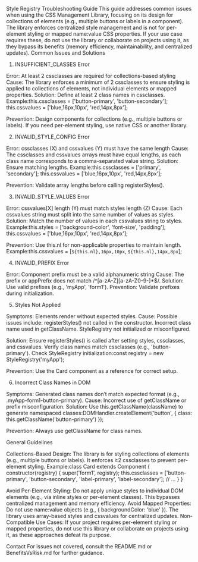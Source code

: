 Style Registry Troubleshooting Guide
This guide addresses common issues when using the CSS Management Library, focusing on its design for collections of elements (e.g., multiple buttons or labels in a component). The library enforces centralized style management and is not for per-element styling or mapped name:value CSS properties. If your use case requires these, do not use the library or collaborate on projects using it, as they bypass its benefits (memory efficiency, maintainability, and centralized updates).
Common Issues and Solutions
1. INSUFFICIENT_CLASSES Error

Error: At least 2 cssclasses are required for collections-based styling
Cause: The library enforces a minimum of 2 cssclasses to ensure styling is applied to collections of elements, not individual elements or mapped properties.
Solution: Define at least 2 class names in cssclasses. Example:this.cssclasses = ['button-primary', 'button-secondary'];
this.cssvalues = ['blue,16px,10px', 'red,14px,8px'];


Prevention: Design components for collections (e.g., multiple buttons or labels). If you need per-element styling, use native CSS or another library.

2. INVALID_STYLE_CONFIG Error

Error: cssclasses (X) and cssvalues (Y) must have the same length
Cause: The cssclasses and cssvalues arrays must have equal lengths, as each class name corresponds to a comma-separated value string.
Solution: Ensure matching lengths. Example:this.cssclasses = ['primary', 'secondary'];
this.cssvalues = ['blue,16px,10px', 'red,14px,8px'];


Prevention: Validate array lengths before calling registerStyles().

3. INVALID_STYLE_VALUES Error

Error: cssvalues[X] length (Y) must match styles length (Z)
Cause: Each cssvalues string must split into the same number of values as styles.
Solution: Match the number of values in each cssvalues string to styles. Example:this.styles = ['background-color', 'font-size', 'padding'];
this.cssvalues = ['blue,16px,10px', 'red,14px,8px'];


Prevention: Use this.nl for non-applicable properties to maintain length. Example:this.cssvalues = [`${this.nl},16px,10px`, `${this.nl},14px,8px`];



4. INVALID_PREFIX Error

Error: Component prefix must be a valid alphanumeric string
Cause: The prefix or appPrefix does not match /^[a-zA-Z][a-zA-Z0-9-]*$/.
Solution: Use valid prefixes (e.g., 'myApp', 'form1').
Prevention: Validate prefixes during initialization.

5. Styles Not Applied

Symptoms: Elements render without expected styles.
Cause: Possible issues include:
registerStyles() not called in the constructor.
Incorrect class name used in getClassName.
StyleRegistry not initialized or misconfigured.


Solution:
Ensure registerStyles() is called after setting styles, cssclasses, and cssvalues.
Verify class names match cssclasses (e.g., 'button-primary').
Check StyleRegistry initialization:const registry = new StyleRegistry('myApp');




Prevention: Use the Card component as a reference for correct setup.

6. Incorrect Class Names in DOM

Symptoms: Generated class names don’t match expected format (e.g., .myApp-form1-button-primary).
Cause: Incorrect use of getClassName or prefix misconfiguration.
Solution: Use this.getClassName(className) to generate namespaced classes:DOMHandler.createElement('button', { class: this.getClassName('button-primary') });


Prevention: Always use getClassName for class names.

General Guidelines

Collections-Based Design: The library is for styling collections of elements (e.g., multiple buttons or labels). It enforces ≥2 cssclasses to prevent per-element styling. Example:class Card extends Component {
  constructor(registry) {
    super('form1', registry);
    this.cssclasses = ['button-primary', 'button-secondary', 'label-primary', 'label-secondary'];
    // ...
  }
}


Avoid Per-Element Styling: Do not apply unique styles to individual DOM elements (e.g., via inline styles or per-element classes). This bypasses centralized management and memory efficiency.
Avoid Mapped Properties: Do not use name:value objects (e.g., { backgroundColor: 'blue' }). The library uses array-based styles and cssvalues for centralized updates.
Non-Compatible Use Cases: If your project requires per-element styling or mapped properties, do not use this library or collaborate on projects using it, as these approaches defeat its purpose.

Contact
For issues not covered, consult the README.md or BenefitsVsRisk.md for further guidance.
